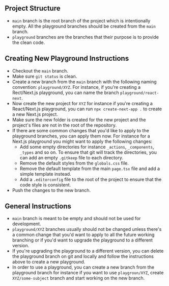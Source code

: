 ## Project Structure

- `main` branch is the root branch of the project which is intentionally empty. All the playground branches should be created from the `main` branch.
- `playground` branches are the branches that their purpose is to provide the clean code.

## Creating New Playground Instructions

- Checkout the `main` branch.
- Make sure `git status` is clean.
- Create a new branch from the `main` branch with the following naming convention: `playground/XYZ`. For instance, if you're creating a Rect/Next.js playground, you can name the branch `playground/react-next`.
- Now create the new project for `XYZ` for instance if you're creating a React/Next.js playground, you can run `npx create-next-app .` to create a new Next.js project.
- Make sure the new folder is created for the new project and the project's files are not in the root of the repository.
- If there are some common changes that you'd like to apply to the playground branches, you can apply them now. For instance for a Next.js playground you might want to apply the following changes:
  - Add some empty directories for instance `_actions`, `_components`, `_types` and so on. To ensure that git will track the directories, you can add an empty `.gitkeep` file to each directory.
  - Remove the default styles from the `globals.css` file.
  - Remove the default template from the main `page.tsx` file and add a simple template instead.
  - Add a `.editorconfig` file to the root of the project to ensure that the code style is consistent. 
- Push the changes to the new branch.

## General Instructions
- `main` branch is meant to be empty and should not be used for development.
- `playground/XYZ` branches usually should not be changed unless there's a common change that you'd want to apply to all the future working branching or if you'd want to upgrade the playground to a different version.
- If you're upgrading the playground to a different version, you can delete the playground branch on git and locally and follow the instructions above to create a new playground.
- In order to use a playground, you can create a new branch from the playground branch for instance if you want to use `playgroun/XYZ`, create `XYZ/some-subject` branch and start working on the new branch.